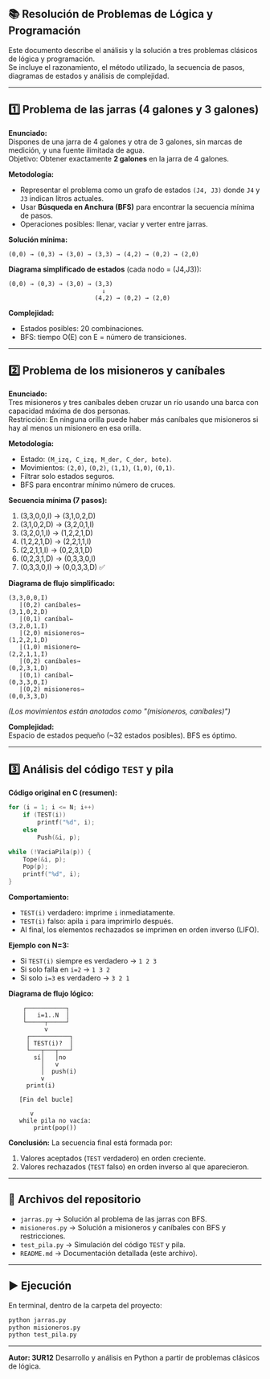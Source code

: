 ## 📚 Resolución de Problemas de Lógica y Programación

Este documento describe el análisis y la solución a tres problemas clásicos de lógica y programación.  
Se incluye el razonamiento, el método utilizado, la secuencia de pasos, diagramas de estados y análisis de complejidad.

---

## 1️⃣ Problema de las jarras (4 galones y 3 galones)

**Enunciado:**  
Dispones de una jarra de 4 galones y otra de 3 galones, sin marcas de medición, y una fuente ilimitada de agua.  
Objetivo: Obtener exactamente **2 galones** en la jarra de 4 galones.

**Metodología:**  
- Representar el problema como un grafo de estados `(J4, J3)` donde `J4` y `J3` indican litros actuales.
- Usar **Búsqueda en Anchura (BFS)** para encontrar la secuencia mínima de pasos.
- Operaciones posibles: llenar, vaciar y verter entre jarras.

**Solución mínima:**
```
(0,0) → (0,3) → (3,0) → (3,3) → (4,2) → (0,2) → (2,0) 
```

**Diagrama simplificado de estados** (cada nodo = (J4,J3)):

```
(0,0) → (0,3) → (3,0) → (3,3) 
                          ↓
                        (4,2) → (0,2) → (2,0)
```

**Complejidad:**  
- Estados posibles: 20 combinaciones.
- BFS: tiempo O(E) con E = número de transiciones.

---

## 2️⃣ Problema de los misioneros y caníbales

**Enunciado:**  
Tres misioneros y tres caníbales deben cruzar un río usando una barca con capacidad máxima de dos personas.  
Restricción: En ninguna orilla puede haber más caníbales que misioneros si hay al menos un misionero en esa orilla.

**Metodología:**  
- Estado: `(M_izq, C_izq, M_der, C_der, bote)`.
- Movimientos: `(2,0)`, `(0,2)`, `(1,1)`, `(1,0)`, `(0,1)`.
- Filtrar solo estados seguros.
- BFS para encontrar mínimo número de cruces.

**Secuencia mínima (7 pasos):**
1. (3,3,0,0,I) → (3,1,0,2,D)
2. (3,1,0,2,D) → (3,2,0,1,I)
3. (3,2,0,1,I) → (1,2,2,1,D)
4. (1,2,2,1,D) → (2,2,1,1,I)
5. (2,2,1,1,I) → (0,2,3,1,D)
6. (0,2,3,1,D) → (0,3,3,0,I)
7. (0,3,3,0,I) → (0,0,3,3,D) ✅

**Diagrama de flujo simplificado:**
```
(3,3,0,0,I)
   |(0,2) caníbales→
(3,1,0,2,D)
   |(0,1) caníbal←
(3,2,0,1,I)
   |(2,0) misioneros→
(1,2,2,1,D)
   |(1,0) misionero←
(2,2,1,1,I)
   |(0,2) caníbales→
(0,2,3,1,D)
   |(0,1) caníbal←
(0,3,3,0,I)
   |(0,2) misioneros→
(0,0,3,3,D)
```
*(Los movimientos están anotados como "(misioneros, caníbales)")*

**Complejidad:**  
Espacio de estados pequeño (~32 estados posibles). BFS es óptimo.

---

## 3️⃣ Análisis del código `TEST` y pila

**Código original en C (resumen):**
```c
for (i = 1; i <= N; i++)
    if (TEST(i))
        printf("%d", i);
    else
        Push(&i, p);

while (!VaciaPila(p)) {
    Tope(&i, p);
    Pop(p);
    printf("%d", i);
}
```

**Comportamiento:**
- `TEST(i)` verdadero: imprime `i` inmediatamente.
- `TEST(i)` falso: apila `i` para imprimirlo después.
- Al final, los elementos rechazados se imprimen en orden inverso (LIFO).

**Ejemplo con N=3:**
- Si `TEST(i)` siempre es verdadero → `1 2 3`  
- Si solo falla en `i=2` → `1 3 2`  
- Si solo `i=3` es verdadero → `3 2 1`

**Diagrama de flujo lógico:**
```
    ┌───────────┐
    │   i=1..N  │
    └─────┬─────┘
          v
     ┌───────────┐
     │ TEST(i)?  │
     └───┬───┬───┘
       sí│   │no
         │   v
         │  push(i)
         v
     print(i)

   [Fin del bucle]

      v
   while pila no vacía:
       print(pop())
```

**Conclusión:** La secuencia final está formada por:
1. Valores aceptados (`TEST` verdadero) en orden creciente.
2. Valores rechazados (`TEST` falso) en orden inverso al que aparecieron.

---

## 📂 Archivos del repositorio

- `jarras.py` → Solución al problema de las jarras con BFS.
- `misioneros.py` → Solución a misioneros y caníbales con BFS y restricciones.
- `test_pila.py` → Simulación del código `TEST` y pila.
- `README.md` → Documentación detallada (este archivo).

---

## ▶️ Ejecución

En terminal, dentro de la carpeta del proyecto:
```bash
python jarras.py
python misioneros.py
python test_pila.py
```

---

**Autor: 3UR12** Desarrollo y análisis en Python a partir de problemas clásicos de lógica.








